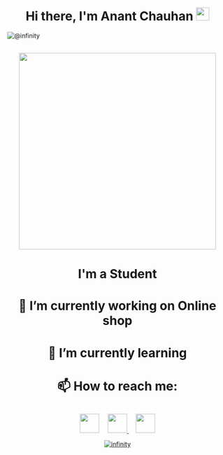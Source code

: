 <h1 align="center"> Hi there, I'm Anant Chauhan <img src="https://raw.githubusercontent.com/MartinHeinz/MartinHeinz/master/wave.gif" width="30px"></h1>

<p align="left"> <img src="https://komarev.com/ghpvc/?username=Anant1711" alt="@infinity" /> </p>
<p align="center"> <br><img src="https://github.com/punitkmryh/punitkmryh/blob/master/Developer.gif" width="450px"><br> </p>

<h1 align="center"> I'm a Student</h1>

<h1 align="center"> 🔭 I’m currently working on Online shop </h1>

<h1 align="center"> 🌱 I’m currently learning </h1>

<h1 align="center"> 📫 How to reach me: </h1>
<p align="center"><br> <a href="https://twitter.com/_Anant_chauhan"><img height="44" width="44" src="https://unpkg.com/simple-icons@3.4.0/icons" /></a>
&nbsp; &nbsp; <a href="https://www.medium.com/@infinity_/"> <img height="44" width="44" src="https://unpkg.com/simple-icons@3.4.0/icons/medium.svg" > </a> &nbsp; &nbsp;
<a href="https://discord.com/channels/@infinity_#9175/"> <img height="44" width="44" src="https://unpkg.com/simple-icons@3.4.0/icons/discord.svg" 



</p>

<p align="center"> <img src=https://github-readme-stats.vercel.app/api?username=Anant1711&show_icons=true alt=infinity /> </p>


